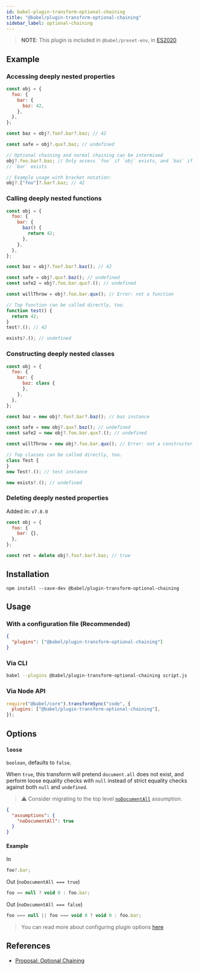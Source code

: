 ```yaml
---
id: babel-plugin-transform-optional-chaining
title: "@babel/plugin-transform-optional-chaining"
sidebar_label: optional-chaining
---
```


> **NOTE**: This plugin is included in `@babel/preset-env`, in [ES2020](https://github.com/tc39/proposals/blob/master/finished-proposals.md)

## Example

### Accessing deeply nested properties

```js title="JavaScript"
const obj = {
  foo: {
    bar: {
      baz: 42,
    },
  },
};

const baz = obj?.foo?.bar?.baz; // 42

const safe = obj?.qux?.baz; // undefined

// Optional chaining and normal chaining can be intermixed
obj?.foo.bar?.baz; // Only access `foo` if `obj` exists, and `baz` if
// `bar` exists

// Example usage with bracket notation:
obj?.["foo"]?.bar?.baz; // 42
```

### Calling deeply nested functions

```js title="JavaScript"
const obj = {
  foo: {
    bar: {
      baz() {
        return 42;
      },
    },
  },
};

const baz = obj?.foo?.bar?.baz(); // 42

const safe = obj?.qux?.baz(); // undefined
const safe2 = obj?.foo.bar.qux?.(); // undefined

const willThrow = obj?.foo.bar.qux(); // Error: not a function

// Top function can be called directly, too.
function test() {
  return 42;
}
test?.(); // 42

exists?.(); // undefined
```

### Constructing deeply nested classes

```js title="JavaScript"
const obj = {
  foo: {
    bar: {
      baz: class {
      },
    },
  },
};

const baz = new obj?.foo?.bar?.baz(); // baz instance

const safe = new obj?.qux?.baz(); // undefined
const safe2 = new obj?.foo.bar.qux?.(); // undefined

const willThrow = new obj?.foo.bar.qux(); // Error: not a constructor

// Top classes can be called directly, too.
class Test {
}
new Test?.(); // test instance

new exists?.(); // undefined
```

### Deleting deeply nested properties

Added in: `v7.8.0`

```js title="JavaScript"
const obj = {
  foo: {
    bar: {},
  },
};

const ret = delete obj?.foo?.bar?.baz; // true
```

## Installation

```shell npm2yarn
npm install --save-dev @babel/plugin-transform-optional-chaining
```

## Usage

### With a configuration file (Recommended)

```json title="babel.config.json"
{
  "plugins": ["@babel/plugin-transform-optional-chaining"]
}
```

### Via CLI

```sh title="Shell"
babel --plugins @babel/plugin-transform-optional-chaining script.js
```

### Via Node API

```js title="JavaScript"
require("@babel/core").transformSync("code", {
  plugins: ["@babel/plugin-transform-optional-chaining"],
});
```

## Options

### `loose`

`boolean`, defaults to `false`.

When `true`, this transform will pretend `document.all` does not exist,
and perform loose equality checks with `null` instead of strict equality checks
against both `null` and `undefined`.

> ⚠️ Consider migrating to the top level [`noDocumentAll`](assumptions.md#nodocumentall) assumption.

```json title="babel.config.json"
{
  "assumptions": {
    "noDocumentAll": true
  }
}
```

#### Example

In

```js title="JavaScript"
foo?.bar;
```

Out (`noDocumentAll === true`)

```js title="JavaScript"
foo == null ? void 0 : foo.bar;
```

Out (`noDocumentAll === false`)

```js title="JavaScript"
foo === null || foo === void 0 ? void 0 : foo.bar;
```

> You can read more about configuring plugin options [here](https://babeljs.io/docs/en/plugins#plugin-options)

## References

- [Proposal: Optional Chaining](https://github.com/tc39/proposal-optional-chaining)
